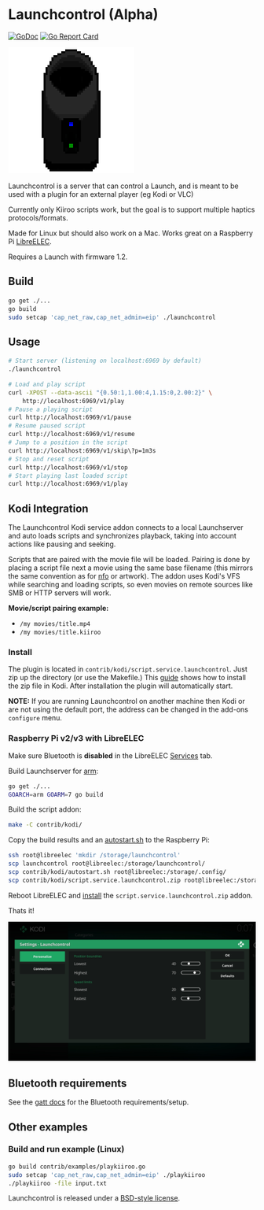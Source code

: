 # Launchcontrol (Alpha)

[![GoDoc](https://godoc.org/github.com/funjack/launchcontrol?status.svg)](https://godoc.org/github.com/funjack/launchcontrol)
[![Go Report Card](https://goreportcard.com/badge/github.com/funjack/launchcontrol)](https://goreportcard.com/report/github.com/funjack/launchcontrol)

![Launchcontrol logo](contrib/kodi/script.service.launchcontrol/icon.png "Launchcontrol")

Launchcontrol is a server that can control a Launch, and is meant to be used
with a plugin for an external player (eg Kodi or VLC)

Currently only Kiiroo scripts work, but the goal is to support multiple haptics
protocols/formats.

Made for Linux but should also work on a Mac. Works great on a Raspberry
Pi [LibreELEC](https://libreelec.tv/).

Requires a Launch with firmware 1.2.

## Build

```sh
go get ./...
go build
sudo setcap 'cap_net_raw,cap_net_admin=eip' ./launchcontrol
```

## Usage

```sh
# Start server (listening on localhost:6969 by default)
./launchcontrol
```

```sh
# Load and play script
curl -XPOST --data-ascii "{0.50:1,1.00:4,1.15:0,2.00:2}" \
	http://localhost:6969/v1/play
# Pause a playing script
curl http://localhost:6969/v1/pause
# Resume paused script
curl http://localhost:6969/v1/resume
# Jump to a position in the script
curl http://localhost:6969/v1/skip\?p=1m3s
# Stop and reset script
curl http://localhost:6969/v1/stop
# Start playing last loaded script
curl http://localhost:6969/v1/play
```

## Kodi Integration

The Launchcontrol Kodi service addon connects to a local Launchserver and auto
loads scripts and synchronizes playback, taking into account actions like
pausing and seeking.

Scripts that are paired with the movie file will be loaded. Pairing is done by
placing a script file next a movie using the same base filename (this mirrors
the same convention as for [nfo](http://kodi.wiki/view/NFO_files) or artwork).
The addon uses Kodi's VFS while searching and loading scripts, so even movies
on remote sources like SMB or HTTP servers will work.

**Movie/script pairing example:**

- `/my movies/title.mp4`
- `/my movies/title.kiiroo`

### Install

The plugin is located in `contrib/kodi/script.service.launchcontrol`. Just zip
up the directory (or use the Makefile.) This
[guide](http://kodi.wiki/view/HOW-TO:Install_add-ons_from_zip_files) shows how
to install the zip file in Kodi. After installation the plugin will
automatically start.

**NOTE:** If you are running Launchcontrol on another machine then Kodi or
are not using the default port, the address can be changed in the add-ons
`configure` menu.

### Raspberry Pi v2/v3 with LibreELEC

Make sure Bluetooth is **disabled** in the LibreELEC
[Services](https://wiki.libreelec.tv/index.php?title=LibreELEC_Settings#tab=Services)
tab.

Build Launchserver for [arm](https://golang.org/doc/install/source#environment):
```sh
go get ./...
GOARCH=arm GOARM=7 go build
```

Build the script addon:
```sh
make -C contrib/kodi/
```

Copy the build results and an [autostart.sh](http://wiki.openelec.tv/index.php/Autostart.sh) to the Raspberry Pi:
```sh
ssh root@libreelec 'mkdir /storage/launchcontrol'
scp launchcontrol root@libreelec:/storage/launchcontrol/
scp contrib/kodi/autostart.sh root@libreelec:/storage/.config/
scp contrib/kodi/script.service.launchcontrol.zip root@libreelec:/storage/
```

Reboot LibreELEC and
[install](http://kodi.wiki/view/HOW-TO:Install_add-ons_from_zip_files) the
`script.service.launchcontrol.zip` addon.

Thats it!

![Personalize screenshot](contrib/kodi/script.service.launchcontrol/resources/screenshot001.jpg "Personalize")

## Bluetooth requirements

See the [gatt docs](https://godoc.org/github.com/currantlabs/gatt#hdr-SETUP)
for the Bluetooth requirements/setup.

## Other examples

### Build and run example (Linux)

```sh
go build contrib/examples/playkiiroo.go
sudo setcap 'cap_net_raw,cap_net_admin=eip' ./playkiiroo
./playkiiroo -file input.txt
```

Launchcontrol is released under a [BSD-style license](./LICENSE).
